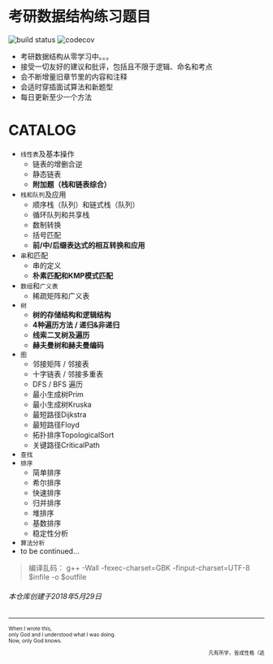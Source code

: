 <!--
@Author: XU BAI
@Date:   29/05/18
@Filename: README.md
@Last modified by:   XU BAI
@Last modified time: 25/06/18
-->

# 考研数据结构练习题目

![build status](https://travis-ci.org/travis-ci/travis-web.svg?branch=master)     ![codecov](https://codecov.io/gh/trekhleb/javascript-algorithms/branch/master/graph/badge.svg)

-   考研数据结构从零学习中。。。
-   接受一切友好的建议和批评，包括且不限于逻辑、命名和考点
-   会不断增量旧章节里的内容和注释
-   会适时穿插面试算法和新题型
-   每日更新至少一个方法

# CATALOG

<!-- - <details><summary>线性表及基本操作</summary>

  - `链表`:链表的增删合逆
  - `顺序表`:顺序表的增删合逆

</details> -->

-   `线性表`及基本操作
    -   链表的增删合逆
    -   静态链表
    -   **附加题（栈和链表综合）**
-   `栈和队列`及应用
    -   顺序栈（队列）和链式栈（队列）
    -   循环队列和共享栈
    -   数制转换
    -   括号匹配
    -   **前/中/后缀表达式的相互转换和应用**
-   `串`和匹配
    -   串的定义
    -   **朴素匹配和KMP模式匹配**
-   `数组`和`广义表`
    -   稀疏矩阵和广义表
-   `树`
    -   **树的存储结构和逻辑结构**
    -   **4种遍历方法 / 递归&非递归**
    -   **线索二叉树及遍历**
    -   **赫夫曼树和赫夫曼编码**
-   `图`
    -   邻接矩阵 / 邻接表
    -   十字链表 / 邻接多重表
    -   DFS / BFS 遍历
    -   最小生成树Prim
    -   最小生成树Kruska
    -   最短路径Dijkstra
    -   最短路径Floyd
    -   拓扑排序TopologicalSort
    -   关键路径CriticalPath
-   `查找`
-   `排序`
    -   简单排序
    -   希尔排序
    -   快速排序
    -   归并排序
    -   堆排序
    -   基数排序
    -   稳定性分析
-   `算法分析`
-   to be continued...

> 编译乱码： g++ -Wall -fexec-charset=GBK -finput-charset=UTF-8 $infile -o $outfile

###### 本仓库创建于2018年5月29日

* * *

<font size=1 align="left">
When I wrote this,<br>
only God and I understood what I was doing.<br>
Now, only God knows.  
<p align="right" >凡有所学，皆成性格（逃</p>
</font>
